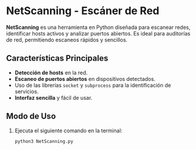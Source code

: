 # **NetScanning - Escáner de Red**

**NetScanning** es una herramienta en Python diseñada para escanear redes, identificar hosts activos y analizar puertos abiertos. Es ideal para auditorías de red, permitiendo escaneos rápidos y sencillos.

## **Características Principales**
- **Detección de hosts** en la red.
- **Escaneo de puertos abiertos** en dispositivos detectados.
- Uso de las librerías `socket` y `subprocess` para la identificación de servicios.
- **Interfaz sencilla** y fácil de usar.

## **Modo de Uso**
1. Ejecuta el siguiente comando en la terminal:
   ```bash
   python3 NetScanning.py
